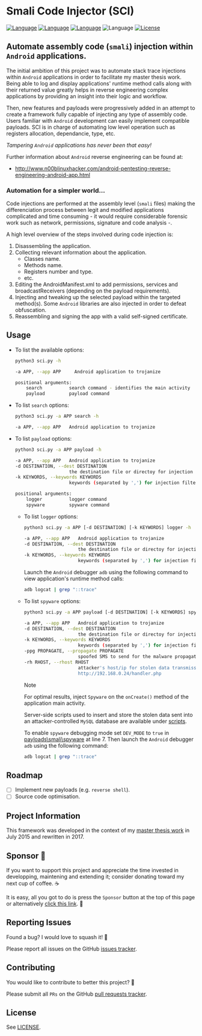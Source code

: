 # Smali Code Injector (SCI)

[![Language](https://img.shields.io/badge/Lang-Java-blue.svg)](https://java.com)
[![Language](https://img.shields.io/badge/Lang-PHP-blue.svg)](https://www.php.net)
[![Language](https://img.shields.io/badge/Lang-Python-blue.svg)](https://www.python.org)
![Language](https://img.shields.io/badge/Lang-Smali-blue.svg)
[![License](https://img.shields.io/badge/License-Apache%202.0-red.svg)](https://opensource.org/licenses/Apache-2.0)

## Automate assembly code (`smali`) injection within `Android` applications.

The initial ambition of this project was to automate stack trace injections within `Android` applications in order to facilitate my master thesis work. Being able to log and display applications' runtime method calls along with their returned value greatly helps in reverse engineering complex applications by providing an insight into their logic and workflow.

Then, new features and payloads were progressively added in an attempt to create a framework fully capable of injecting any type of assembly code. Users familiar with `Android` development can easily implement compatible payloads. SCI is in charge of automating low level operation such as registers allocation, dependancie, type, etc.

_Tampering `Android` applications has never been that easy!_

Further information about `Android` reverse engineering can be found at:

- http://www.n00blinuxhacker.com/android-pentesting-reverse-engineering-android-app.html

### Automation for a simpler world...

Code injections are performed at the assembly level (`smali` files) making the differenciation process between legit and modified applications complicated and time consuming - it would require considerable forensic work such as network, permissions, signature and code analysis -.

A high level overview of the steps involved during code injection is:

1. Disassembling the application.
2. Collecting relevant information about the application.
   - Classes name.
   - Methods name.
   - Registers number and type.
   - etc.
3. Editing the AndroidManifest.xml to add permissions, services and broadcastReceivers (depending on the payload requirements).
4. Injecting and tweaking up the selected payload within the targeted method(s). Some `Android` libraries are also injected in order to defeat obfuscation.
5. Reassembling and signing the app with a valid self-signed certificate.

## Usage

- To list the available options:

  ```bash
  python3 sci.py -h

  -a APP, --app APP  	Android application to trojanize

  positional arguments:
      search          search command - identifies the main activity
      payload         payload command
  ```

- To list `search` options:

  ```bash
  python3 sci.py -a APP search -h

  -a APP, --app APP   Android application to trojanize
  ```

- To list `payload` options:

  ```bash
  python3 sci.py -a APP payload -h

  -a APP, --app APP   Android application to trojanize
  -d DESTINATION, --dest DESTINATION
                      the destination file or directoy for injection
  -k KEYWORDS, --keywords KEYWORDS
                      keywords (separated by ',') for injection filtering

  positional arguments:
      logger          logger command
      spyware         spyware command
  ```

  - To list `logger` options:

    ```bash
    python3 sci.py -a APP [-d DESTINATION] [-k KEYWORDS] logger -h

    -a APP, --app APP   Android application to trojanize
    -d DESTINATION, --dest DESTINATION
                        the destination file or directoy for injection
    -k KEYWORDS, --keywords KEYWORDS
                        keywords (separated by ',') for injection filtering
    ```

    Launch the `Android` debugger `adb` using the following command to view application's runtime method calls:

    ```bash
    adb logcat | grep "::trace"
    ```

  - To list `spyware` options:

    ```bash
    python3 sci.py -a APP payload [-d DESTINATION] [-k KEYWORDS] spyware -h

    -a APP, --app APP   Android application to trojanize
    -d DESTINATION, --dest DESTINATION
                        the destination file or directoy for injection
    -k KEYWORDS, --keywords KEYWORDS
                        keywords (separated by ',') for injection filtering
    -ppg PROPAGATE, --propagate PROPAGATE
                        spoofed SMS to send for the malware propagation
    -rh RHOST, --rhost RHOST
                        attacker's host/ip for stolen data transmission, e.g.
                        http://192.168.0.24/handler.php
    ```

    > [!Note] 
    > For optimal results, inject `Spyware` on the `onCreate()` method of the application main activity.

    Server-side scripts used to insert and store the stolen data sent into an attacker-controlled `MySQL` database are available under [scripts](https://github.com/aress31/sci/tree/master/scripts).

    To enable `spyware` debugging mode set `DEV_MODE` to `true` in [payloads\smali\spyware](https://github.com/aress31/sci/blob/master/payloads/smali/spyware/Spyware.smali) at line 7. Then launch the `Android` debugger `adb` using the following command:

    ```bash
    adb logcat | grep "::trace"
    ```

## Roadmap

- [ ] Implement new payloads (e.g. `reverse shell`).
- [ ] Source code optimisation.

## Project Information

This framework was developed in the context of my [master thesis work](https://www.slideshare.net/AlexandreTeyar/security-in-mobile-banking-apps-154409860) in July 2015 and rewritten in 2017.

## Sponsor 💖

If you want to support this project and appreciate the time invested in developping, maintening and extending it; consider donating toward my next cup of coffee. ☕

It is easy, all you got to do is press the `Sponsor` button at the top of this page or alternatively [click this link](https://github.com/sponsors/aress31). 💸

## Reporting Issues

Found a bug? I would love to squash it! 🐛

Please report all issues on the GitHub [issues tracker](https://github.com/aress31/sci/issues).

## Contributing

You would like to contribute to better this project? 🤩

Please submit all `PRs` on the GitHub [pull requests tracker](https://github.com/aress31/sci/pulls).

## License

See [LICENSE](LICENSE).
